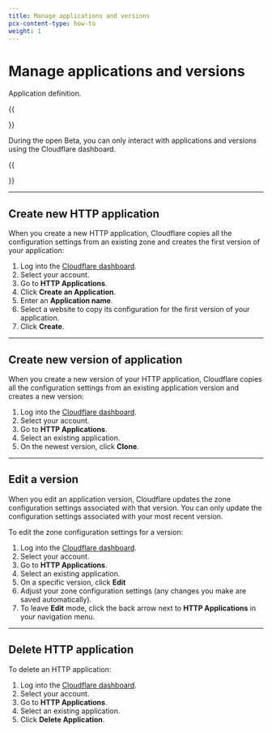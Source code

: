 ```yaml
---
title: Manage applications and versions
pcx-content-type: how-to
weight: 1
---
```


# Manage applications and versions

Application definition.

{{<Aside type="note">}}

During the open Beta, you can only interact with applications and versions using the Cloudflare dashboard.

{{</Aside>}}

---

## Create new HTTP application

When you create a new HTTP application, Cloudflare copies all the configuration settings from an existing zone and creates the first version of your application:

1. Log into the [Cloudflare dashboard](https://dash.cloudflare.com/login).
2. Select your account.
3. Go to **HTTP Applications**.
4. Click **Create an Application**.
5. Enter an **Application name**.
6. Select a website to copy its configuration for the first version of your application.
7. Click **Create**.

---

## Create new version of application

When you create a new version of your HTTP application, Cloudflare copies all the configuration settings from an existing application version and creates a new version:

1. Log into the [Cloudflare dashboard](https://dash.cloudflare.com/login).
2. Select your account.
3. Go to **HTTP Applications**.
4. Select an existing application.
5. On the newest version, click **Clone**.

---

## Edit a version

When you edit an application version, Cloudflare updates the zone configuration settings associated with that version. You can only update the configuration settings associated with your most recent version.

To edit the zone configuration settings for a version:

1. Log into the [Cloudflare dashboard](https://dash.cloudflare.com/login).
2. Select your account.
3. Go to **HTTP Applications**.
4. Select an existing application.
5. On a specific version, click **Edit**
6. Adjust your zone configuration settings (any changes you make are saved automatically).
7. To leave **Edit** mode, click the back arrow next to **HTTP Applications** in your navigation menu.

---

## Delete HTTP application

To delete an HTTP application:

1. Log into the [Cloudflare dashboard](https://dash.cloudflare.com/login).
2. Select your account.
3. Go to **HTTP Applications**.
4. Select an existing application.
5. Click **Delete Application**.